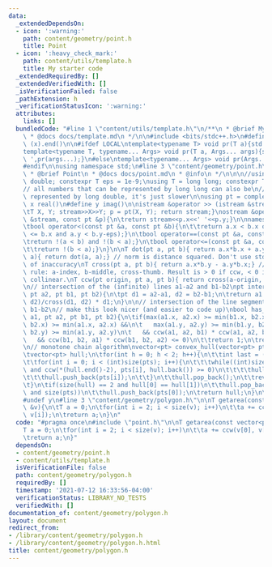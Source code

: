 ```yaml
---
data:
  _extendedDependsOn:
  - icon: ':warning:'
    path: content/geometry/point.h
    title: Point
  - icon: ':heavy_check_mark:'
    path: content/utils/template.h
    title: My starter code
  _extendedRequiredBy: []
  _extendedVerifiedWith: []
  _isVerificationFailed: false
  _pathExtension: h
  _verificationStatusIcon: ':warning:'
  attributes:
    links: []
  bundledCode: "#line 1 \"content/utils/template.h\"\n/**\n * @brief My starter code\n\
    \ * @docs docs/template.md\n */\n\n#include <bits/stdc++.h>\n#define all(x) (x).begin(),\
    \ (x).end()\n\n#ifdef LOCAL\ntemplate<typename T> void pr(T a){std::cerr<<a<<std::endl;}\n\
    template<typename T, typename... Args> void pr(T a, Args... args){std::cerr<<a<<'\
    \ ',pr(args...);}\n#else\ntemplate<typename... Args> void pr(Args... args){}\n\
    #endif\n\nusing namespace std;\n#line 3 \"content/geometry/point.h\"\n\n/**\n\
    \ * @brief Point\n * @docs docs/point.md\n * @info\n */\n\n\n//using T = long\
    \ double; constexpr T eps = 1e-9;\nusing T = long long; constexpr T eps = 0;\n\
    // all numbers that can be represented by long long can also be\n// accurately\
    \ represented by long double, it's just slower\n\nusing pt = complex<T>;\n#define\
    \ x real()\n#define y imag()\n\nistream &operator >> (istream &stream, pt &p){\n\
    \tT X, Y; stream>>X>>Y; p = pt(X, Y); return stream;}\nostream &operator << (ostream\
    \ &stream, const pt &p){\n\treturn stream<<p.x<<' '<<p.y;}\n\nnamespace std{\n\
    \tbool operator<(const pt &a, const pt &b){\n\t\treturn a.x < b.x or (a.x-eps\
    \ <= b.x and a.y < b.y-eps);}\n\tbool operator==(const pt &a, const pt &b){\n\t\
    \treturn !(a < b) and !(b < a);}\n\tbool operator<=(const pt &a, const pt &b){\n\
    \t\treturn !(b < a);}\n}\n\nT dot(pt a, pt b){ return a.x*b.x + a.y*b.y;}\nT norm(pt\
    \ a){ return dot(a, a);} // norm is distance squared. Don't use std::norm because\
    \ of inaccuracy\nT cross(pt a, pt b){ return a.x*b.y - a.y*b.x;} // right hand\
    \ rule: a-index, b-middle, cross-thumb. Result is > 0 if ccw, < 0 if cw, 0 if\
    \ collinear.\nT ccw(pt origin, pt a, pt b){ return cross(a-origin, b-origin);}\n\
    \n// intersection of the (infinite) lines a1-a2 and b1-b2\npt intersect(pt a1,\
    \ pt a2, pt b1, pt b2){\n\tpt d1 = a2-a1, d2 = b2-b1;\n\treturn a1 + cross(b1-a1,\
    \ d2)/cross(d1, d2) * d1;\n}\n\n// intersection of the line segments a1-a2 and\
    \ b1-b2\n// make this look nicer (and easier to code up)\nbool has_intersect(pt\
    \ a1, pt a2, pt b1, pt b2){\n\tif(max(a1.x, a2.x) >= min(b1.x, b2.x) && max(b1.x,\
    \ b2.x) >= min(a1.x, a2.x) &&\n\t   max(a1.y, a2.y) >= min(b1.y, b2.y) && max(b1.y,\
    \ b2.y) >= min(a1.y, a2.y)\n\t   && ccw(a1, a2, b1) * ccw(a1, a2, b2) <= 0\n\t\
    \   && ccw(b1, b2, a1) * ccw(b1, b2, a2) <= 0)\n\t\treturn 1;\n\treturn 0;\n}\n\
    \n// monotone chain algorithm\nvector<pt> convex_hull(vector<pt> pts){\n\tsort(all(pts));\n\
    \tvector<pt> hull;\n\tfor(int h = 0; h < 2; h++){\n\t\tint last = (int)size(hull);\n\
    \t\tfor(int i = 0; i < (int)size(pts); i++){\n\t\t\twhile((int)size(hull) >= last+2\
    \ and ccw(*(hull.end()-2), pts[i], hull.back()) >= 0)\n\t\t\t\thull.pop_back();\n\
    \t\t\thull.push_back(pts[i]);\n\t\t}\n\t\thull.pop_back();\n\t\treverse(all(pts));\n\
    \t}\n\tif(size(hull) == 2 and hull[0] == hull[1])\n\t\thull.pop_back();\n\tif(!size(hull)\
    \ and size(pts))\n\t\thull.push_back(pts[0]);\n\treturn hull;\n}\n\n\n#undef x\n\
    #undef y\n#line 3 \"content/geometry/polygon.h\"\n\nT getarea(const vector<pt>\
    \ &v){\n\tT a = 0;\n\tfor(int i = 2; i < size(v); i++)\n\t\ta += ccw(v[0], v[i-1],\
    \ v[i]);\n\treturn a;\n}\n"
  code: "#pragma once\n#include \"point.h\"\n\nT getarea(const vector<pt> &v){\n\t\
    T a = 0;\n\tfor(int i = 2; i < size(v); i++)\n\t\ta += ccw(v[0], v[i-1], v[i]);\n\
    \treturn a;\n}"
  dependsOn:
  - content/geometry/point.h
  - content/utils/template.h
  isVerificationFile: false
  path: content/geometry/polygon.h
  requiredBy: []
  timestamp: '2021-07-12 16:33:56-04:00'
  verificationStatus: LIBRARY_NO_TESTS
  verifiedWith: []
documentation_of: content/geometry/polygon.h
layout: document
redirect_from:
- /library/content/geometry/polygon.h
- /library/content/geometry/polygon.h.html
title: content/geometry/polygon.h
---
```

